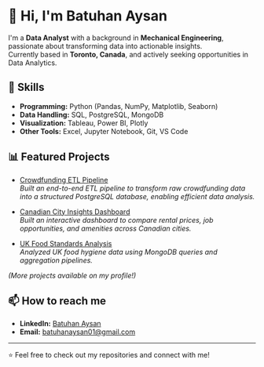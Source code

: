 # 👋 Hi, I'm Batuhan Aysan

I'm a **Data Analyst** with a background in **Mechanical Engineering**, passionate about transforming data into actionable insights.  
Currently based in **Toronto, Canada**, and actively seeking opportunities in Data Analytics.

## 🔧 Skills

- **Programming:** Python (Pandas, NumPy, Matplotlib, Seaborn)
- **Data Handling:** SQL, PostgreSQL, MongoDB
- **Visualization:** Tableau, Power BI, Plotly
- **Other Tools:** Excel, Jupyter Notebook, Git, VS Code

## 📊 Featured Projects

- [Crowdfunding ETL Pipeline](https://github.com/BatuhanAysan/Crowdfunding_ETL)  
  *Built an end-to-end ETL pipeline to transform raw crowdfunding data into a structured PostgreSQL database, enabling efficient data analysis.*

- [Canadian City Insights Dashboard](https://github.com/BatuhanAysan/canadian-city-insights)  
  *Built an interactive dashboard to compare rental prices, job opportunities, and amenities across Canadian cities.*

- [UK Food Standards Analysis](https://github.com/BatuhanAysan/nosql-challenge)  
  *Analyzed UK food hygiene data using MongoDB queries and aggregation pipelines.*

*(More projects available on my profile!)*

## 📫 How to reach me

- **LinkedIn:** [Batuhan Aysan](https://www.linkedin.com/in/batuhan-aysan-970894139/)
- **Email:** batuhanaysan01@gmail.com

---

⭐ Feel free to check out my repositories and connect with me!


